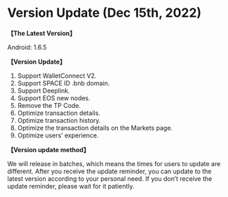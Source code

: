 # Version Update (Dec 15th, 2022)

**【The Latest Version】**

&#x20;Android: 1.6.5



**【Version Update】**

1. Support WalletConnect V2.
2. Support SPACE ID .bnb domain.
3. Support Deeplink.
4. Support EOS new nodes.
5. Remove the TP Code.
6. Optimize transaction details.
7. Optimize transaction history.
8. Optimize the transaction details on the Markets page.
9. Optimize users’ experience.



**【Version update method】‌**

We will release in batches, which means the times for users to update are different. After you receive the update reminder, you can update to the latest version according to your personal need. If you don’t receive the update reminder, please wait for it patiently.
